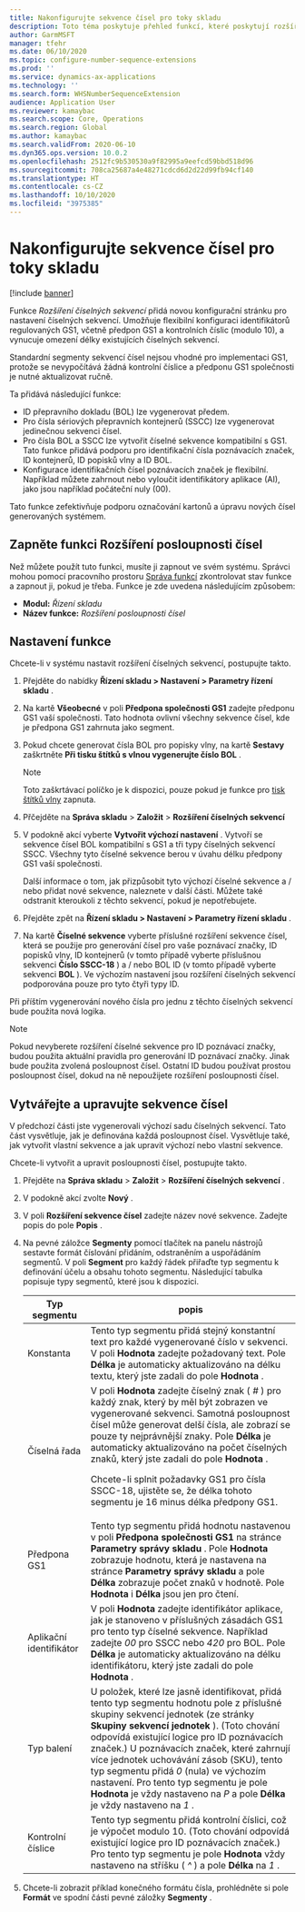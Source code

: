 ```yaml
---
title: Nakonfigurujte sekvence čísel pro toky skladu
description: Toto téma poskytuje přehled funkcí, které poskytují rozšíření číselných sekvencí pro ID poznávacích značek, ID popisků vlny, ID kontejnerů a ID přepravních dokladů.
author: GarmMSFT
manager: tfehr
ms.date: 06/10/2020
ms.topic: configure-number-sequence-extensions
ms.prod: ''
ms.service: dynamics-ax-applications
ms.technology: ''
ms.search.form: WHSNumberSequenceExtension
audience: Application User
ms.reviewer: kamaybac
ms.search.scope: Core, Operations
ms.search.region: Global
ms.author: kamaybac
ms.search.validFrom: 2020-06-10
ms.dyn365.ops.version: 10.0.2
ms.openlocfilehash: 2512fc9b530530a9f82995a9eefcd59bbd518d96
ms.sourcegitcommit: 708ca25687a4e48271cdcd6d2d22d99fb94cf140
ms.translationtype: HT
ms.contentlocale: cs-CZ
ms.lasthandoff: 10/10/2020
ms.locfileid: "3975385"
---
```

# <a name="configure-number-sequences-for-warehouse-flows"></a>Nakonfigurujte sekvence čísel pro toky skladu

[!include [banner](../includes/banner.md)]

Funkce *Rozšíření číselných sekvencí* přidá novou konfigurační stránku pro nastavení číselných sekvencí. Umožňuje flexibilní konfiguraci identifikátorů regulovaných GS1, včetně předpon GS1 a kontrolních číslic (modulo 10), a vynucuje omezení délky existujících číselných sekvencí.

Standardní segmenty sekvencí čísel nejsou vhodné pro implementaci GS1, protože se nevypočítává žádná kontrolní číslice a předponu GS1 společnosti je nutné aktualizovat ručně.

Ta přidává následující funkce:

- ID přepravního dokladu (BOL) lze vygenerovat předem.
- Pro čísla sériových přepravních kontejnerů (SSCC) lze vygenerovat jedinečnou sekvenci čísel.
- Pro čísla BOL a SSCC lze vytvořit číselné sekvence kompatibilní s GS1. Tato funkce přidává podporu pro identifikační čísla poznávacích značek, ID kontejnerů, ID popisků vlny a ID BOL.
- Konfigurace identifikačních čísel poznávacích značek je flexibilní. Například můžete zahrnout nebo vyloučit identifikátory aplikace (AI), jako jsou například počáteční nuly (00).

Tato funkce zefektivňuje podporu označování kartonů a úpravu nových čísel generovaných systémem.

## <a name="turn-on-the-number-sequence-extensions-feature"></a>Zapněte funkci Rozšíření posloupnosti čísel

Než můžete použít tuto funkci, musíte ji zapnout ve svém systému. Správci mohou pomocí pracovního prostoru [Správa funkcí](../../fin-ops-core/fin-ops/get-started/feature-management/feature-management-overview.md) zkontrolovat stav funkce a zapnout ji, pokud je třeba. Funkce je zde uvedena následujícím způsobem:

- **Modul:** *Řízení skladu*
- **Název funkce:** *Rozšíření posloupnosti čísel*

## <a name="set-up-the-feature"></a>Nastavení funkce

Chcete-li v systému nastavit rozšíření číselných sekvencí, postupujte takto.

1. Přejděte do nabídky **Řízení skladu \> Nastavení \> Parametry řízení skladu** .
1. Na kartě **Všeobecné** v poli **Předpona společnosti GS1** zadejte předponu GS1 vaší společnosti. Tato hodnota ovlivní všechny sekvence čísel, kde je předpona GS1 zahrnuta jako segment.
1. Pokud chcete generovat čísla BOL pro popisky vlny, na kartě **Sestavy** zaškrtněte **Při tisku štítků s vlnou vygenerujte číslo BOL** .

    > [!NOTE]
    > Toto zaškrtávací políčko je k dispozici, pouze pokud je funkce pro [tisk štítků vlny](configure-wave-label-printing.md) zapnuta.

1. Přčejděte na **Správa skladu** \> **Založit** \> **Rozšíření číselných sekvencí**
1. V podokně akcí vyberte **Vytvořit výchozí nastavení** . Vytvoří se sekvence čísel BOL kompatibilní s GS1 a tři typy číselných sekvencí SSCC. Všechny tyto číselné sekvence berou v úvahu délku předpony GS1 vaší společnosti.

    Další informace o tom, jak přizpůsobit tyto výchozí číselné sekvence a / nebo přidat nové sekvence, naleznete v další části. Můžete také odstranit kteroukoli z těchto sekvencí, pokud je nepotřebujete.

1. Přejděte zpět na **Řízení skladu \> Nastavení \> Parametry řízení skladu** .
1. Na kartě **Číselné sekvence** vyberte příslušné rozšíření sekvence čísel, která se použije pro generování čísel pro vaše poznávací značky, ID popisků vlny, ID kontejnerů (v tomto případě vyberte příslušnou sekvenci **Číslo SSCC-18** ) a / nebo BOL ID (v tomto případě vyberte sekvenci **BOL** ). Ve výchozím nastavení jsou rozšíření číselných sekvencí podporována pouze pro tyto čtyři typy ID.

Při příštím vygenerování nového čísla pro jednu z těchto číselných sekvencí bude použita nová logika.

> [!NOTE]
> Pokud nevyberete rozšíření číselné sekvence pro ID poznávací značky, budou použita aktuální pravidla pro generování ID poznávací značky. Jinak bude použita zvolená posloupnost čísel. Ostatní ID budou používat prostou posloupnost čísel, dokud na ně nepoužijete rozšíření posloupnosti čísel.

## <a name="create-and-edit-number-sequences"></a>Vytvářejte a upravujte sekvence čísel

V předchozí části jste vygenerovali výchozí sadu číselných sekvencí. Tato část vysvětluje, jak je definována každá posloupnost čísel. Vysvětluje také, jak vytvořit vlastní sekvence a jak upravit výchozí nebo vlastní sekvence.

Chcete-li vytvořit a upravit posloupnosti čísel, postupujte takto.

1. Přejděte na **Správa skladu** \> **Založit** \> **Rozšíření číselných sekvencí** .
1. V podokně akcí zvolte **Nový** .
1. V poli **Rozšíření sekvence čísel** zadejte název nové sekvence. Zadejte popis do pole **Popis** .
1. Na pevné záložce **Segmenty** pomocí tlačítek na panelu nástrojů sestavte formát číslování přidáním, odstraněním a uspořádáním segmentů. V poli **Segment** pro každý řádek přiřaďte typ segmentu k definování účelu a obsahu tohoto segmentu. Následující tabulka popisuje typy segmentů, které jsou k dispozici.

    | Typ segmentu | popis |
    |---|---|
    | Konstanta | Tento typ segmentu přidá stejný konstantní text pro každé vygenerované číslo v sekvenci. V poli **Hodnota** zadejte požadovaný text. Pole **Délka** je automaticky aktualizováno na délku textu, který jste zadali do pole **Hodnota** . |
    | Číselná řada | V poli **Hodnota** zadejte číselný znak ( *\#* ) pro každý znak, který by měl být zobrazen ve vygenerované sekvenci. Samotná posloupnost čísel může generovat delší čísla, ale zobrazí se pouze ty nejprávnější znaky. Pole **Délka** je automaticky aktualizováno na počet číselných znaků, který jste zadali do pole **Hodnota** .<p>Chcete-li splnit požadavky GS1 pro čísla SSCC-18, ujistěte se, že délka tohoto segmentu je 16 minus délka předpony GS1.</p> |
    | Předpona GS1 | Tento typ segmentu přidá hodnotu nastavenou v poli **Předpona společnosti GS1** na stránce **Parametry správy skladu** . Pole **Hodnota** zobrazuje hodnotu, která je nastavena na stránce **Parametry správy skladu** a pole **Délka** zobrazuje počet znaků v hodnotě. Pole **Hodnota** i **Délka** jsou jen pro čtení. |
    | Aplikační identifikátor | V poli **Hodnota** zadejte identifikátor aplikace, jak je stanoveno v příslušných zásadách GS1 pro tento typ číselné sekvence. Například zadejte *00* pro SSCC nebo *420* pro BOL. Pole **Délka** je automaticky aktualizováno na délku identifikátoru, který jste zadali do pole **Hodnota** . |
    | Typ balení | U položek, které lze jasně identifikovat, přidá tento typ segmentu hodnotu pole z příslušné skupiny sekvencí jednotek (ze stránky **Skupiny sekvencí jednotek** ). (Toto chování odpovídá existující logice pro ID poznávacích značek.) U poznávacích značek, které zahrnují více jednotek uchovávání zásob (SKU), tento typ segmentu přidá *0* (nula) ve výchozím nastavení. Pro tento typ segmentu je pole **Hodnota** je vždy nastaveno na *P* a pole **Délka** je vždy nastaveno na *1* .|
    | Kontrolní číslice | Tento typ segmentu přidá kontrolní číslici, což je výpočet modulo 10. (Toto chování odpovídá existující logice pro ID poznávacích značek.) Pro tento typ segmentu je pole **Hodnota** vždy nastaveno na stříšku ( *^* ) a pole **Délka** na *1* . |

1. Chcete-li zobrazit příklad konečného formátu čísla, prohlédněte si pole **Formát** ve spodní části pevné záložky **Segmenty** .
